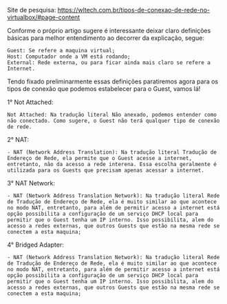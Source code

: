 Site de pesquisa: https://wltech.com.br/tipos-de-conexao-de-rede-no-virtualbox/#page-content


Conforme o próprio artigo sugere é interessante deixar claro definições básicas para melhor entendimento ao decorrer da explicação, segue:
    
    Guest: Se refere a maquina virtual;
    Host: Computador onde a VM está rodando;
    External: Rede externa, ou para ficar ainda mais claro se refere a Internet.
   
Tendo fixado preliminarmente essas definições paratiremos agora para os tipos de conexão que podemos estabelecer para o Guest, vamos lá!

1° Not Attached:

    Not Attached: Na tradução literal Não anexado, podemos entender como não conectado. Como sugere, o Guest não terá qualquer tipo de conexão de rede.
 
2° NAT:

    - NAT (Network Address Translation): Na tradução literal Tradução de Endereço de Rede, ela permite que o Guest acesse a internet, entretanto, não da acesso a rede interena. Essa escolha geralmente é utilizada para os Guests que precisam apenas acessar a internet.

3° NAT Network:

    - NAT (Network Address Translation Network): Na tradução literal Rede de Tradução de Endereço de Rede, ela é muito similar ao que acontece no modo NAT, entretanto, para além de permitir acesso a internet está opção possibilita a configuração de um serviço DHCP local para permitir que o Guest tenha um IP interno. Isso possibilita, alem do acesso a redes externas, que outros Guests que estão na mesma rede se conectem a esta maquina;
    
4° Bridged Adapter:

    - NAT (Network Address Translation Network): Na tradução literal Rede de Tradução de Endereço de Rede, ela é muito similar ao que acontece no modo NAT, entretanto, para além de permitir acesso a internet está opção possibilita a configuração de um serviço DHCP local para permitir que o Guest tenha um IP interno. Isso possibilita, alem do acesso a redes externas, que outros Guests que estão na mesma rede se conectem a esta maquina;
 
